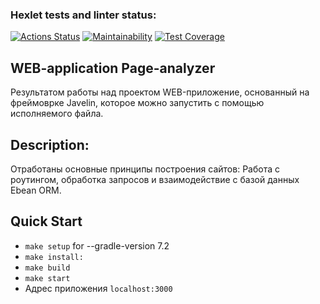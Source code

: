 ### Hexlet tests and linter status:
[![Actions Status](https://github.com/vviace/java-project-72/workflows/hexlet-check/badge.svg)](https://github.com/vviace/java-project-72/actions)
[![Maintainability](https://api.codeclimate.com/v1/badges/0b2d1bbf94c4c559d2ad/maintainability)](https://codeclimate.com/github/vviace/java-project-72/maintainability)
[![Test Coverage](https://api.codeclimate.com/v1/badges/0b2d1bbf94c4c559d2ad/test_coverage)](https://codeclimate.com/github/vviace/java-project-72/test_coverage)
## WEB-application Page-analyzer
Результатом работы над проектом WEB-приложение, основанный на фреймоврке Javelin, которое можно запустить с помощью исполняемого файла.
## Description: 
Отработаны основные принципы построения сайтов:
Работа с роутингом, обработка запросов и взаимодействие с базой данных Ebean ORM. 
## Quick Start
* `make setup` for --gradle-version 7.2
* `make install:`
* `make build`
* `make start`
* Адрес приложения `localhost:3000`
